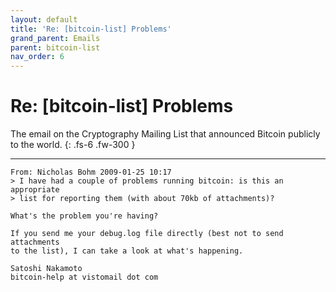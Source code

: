 ```yaml
---
layout: default
title: 'Re: [bitcoin-list] Problems'
grand_parent: Emails
parent: bitcoin-list
nav_order: 6
---
```


# Re: [bitcoin-list] Problems

The email on the Cryptography Mailing List that announced Bitcoin publicly to the world.
{: .fs-6 .fw-300 } 

---

```
From: Nicholas Bohm 2009-01-25 10:17
> I have had a couple of problems running bitcoin: is this an appropriate
> list for reporting them (with about 70kb of attachments)?

What's the problem you're having?

If you send me your debug.log file directly (best not to send attachments
to the list), I can take a look at what's happening.

Satoshi Nakamoto
bitcoin-help at vistomail dot com
```
